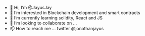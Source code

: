 - 👋 Hi, I’m @JayusJay
- 👀 I’m interested in Blockchain development and smart contracts
- 🌱 I’m currently learning solidity, React and JS 
- 💞️ I’m looking to collaborate on ...
- 📫 How to reach me ... twitter @jonathanjayus

<!---
JayusJay/JayusJay is a ✨ special ✨ repository because its `README.md` (this file) appears on your GitHub profile.
You can click the Preview link to take a look at your changes.
--->
